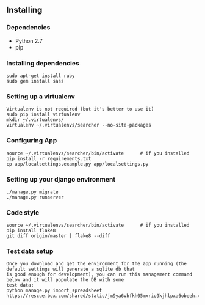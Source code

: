 Installing
----------------------

### Dependencies
+ Python 2.7
+ pip

### Installing dependencies
    sudo apt-get install ruby
    sudo gem install sass

### Setting up a virtualenv
    Virtualenv is not required (but it's better to use it)
    sudo pip install virtualenv
    mkdir ~/.virtualenvs/
    virtualenv ~/.virtualenvs/searcher --no-site-packages

### Configuring App
    source ~/.virtualenvs/searcher/bin/activate      # if you installed
    pip install -r requirements.txt
    cp app/localsettings.example.py app/localsettings.py

### Setting up your django environment
    ./manage.py migrate
    ./manage.py runserver

### Code style
    source ~/.virtualenvs/searcher/bin/activate      # if you installed
    pip install flake8
    git diff origin/master | flake8 --diff


### Test data setup
    Once you download and get the environment for the app running (the default settings will generate a sqlite db that
    is good enough for development), you can run this management command below and it will populate the DB with some
    test data:
    python manage.py import_spreadsheet https://rescue.box.com/shared/static/jm9ya6vhfkh05mxrio9kjhlpxa6obeeh.xlsx